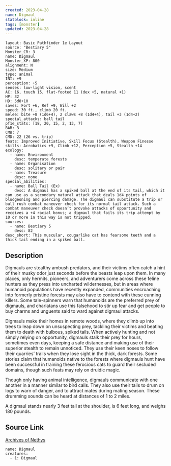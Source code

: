 ```yaml
---
created: 2023-04-28
name: Digmaul
statblock: inline
tags: [monster]
updated: 2023-04-28
---
```

```statblock
layout: Basic Pathfinder 1e Layout
source: "Bestiary 5"
Monster_CR: 3
name: Digmaul
Monster_XP: 800
alignment: N
size: Medium
type: animal
INI: +9
perception: +5
senses: low-light vision, scent
AC: 16, touch 15, flat-footed 11 (dex +5, natural +1)
HP: 32
HD: 5d8+10
saves: Fort +6, Ref +9, Will +2
speed: 30 ft., climb 20 ft.
melee: bite +8 (1d6+4), 2 claws +8 (1d4+4), tail +3 (1d4+2)
special_attacks: ball tail
pf1e_stats: [18, 20, 15, 2, 13, 7]
BAB: 3
CMB: 7
CMD: 22 (26 vs. trip)
feats: Improved Initiative, Skill Focus (Stealth), Weapon Finesse
skills: Acrobatics +9, Climb +12, Perception +5, Stealth +14
ecology:
  - name: Environment
    desc: temperate forests
  - name: Organisation
    desc: solitary or pair
  - name: Treasure
    desc: none
special_abilities:
  - name: Ball Tail (Ex)
    desc: A digmaul has a spiked ball at the end of its tail, which it can use as a secondary natural attack that deals 1d4 points of bludgeoning and piercing damage. The digmaul can substitute a trip or bull rush combat maneuver check for its normal tail attack. Such a combat maneuver check doesn’t provoke attacks of opportunity and receives a +4 racial bonus; a digmaul that fails its trip attempt by 10 or more in this way is not tripped.
sources:
  - name: Bestiary 5
    desc: 82
desc_short: This muscular, cougarlike cat has fearsome teeth and a thick tail ending in a spiked ball.
```
## Description
Digmauls are stealthy ambush predators, and their victims often catch a hint of their musky odor just seconds before the beasts leap upon them. In many places, only hermits, pioneers, and adventurers come across these feline hunters as they press into uncharted wildernesses, but in areas where humanoid populations have recently expanded, communities encroaching into formerly pristine forests may also have to contend with these cunning killers. Some tale-spinners warn that humanoids are the preferred prey of digmauls, and charlatans use this falsehood to stir up fear and get people to buy charms and unguents said to ward against digmaul attacks.

Digmauls make their homes in remote woods, where they climb up into trees to leap down on unsuspecting prey, tackling their victims and beating them to death with bulbous, spiked tails. When actively hunting and not simply relying on opportunity, digmauls stalk their prey for hours, sometimes even days, keeping a safe distance and making use of their superior stealth to remain unnoticed. They use their keen noses to follow their quarries’ trails when they lose sight in the thick, dark forests. Some stories claim that humanoids native to the forests where digmauls hunt have been successful in training these ferocious cats to guard their secluded domains, though such feats may rely on druidic magic.

Though only having animal intelligence, digmauls communicate with one another in a manner similar to bird calls. They also use their tails to drum on logs to warn of danger, and to attract mates during mating season. These drumming sounds can be heard at distances of 1 to 2 miles.

A digmaul stands nearly 3 feet tall at the shoulder, is 6 feet long, and weighs 180 pounds.


## Source Link
[Archives of Nethys](https://aonprd.com/MonsterDisplay.aspx?ItemName=Digmaul)
```encounter-table
name: Digmaul
creatures:
  - 1: Digmaul
```
